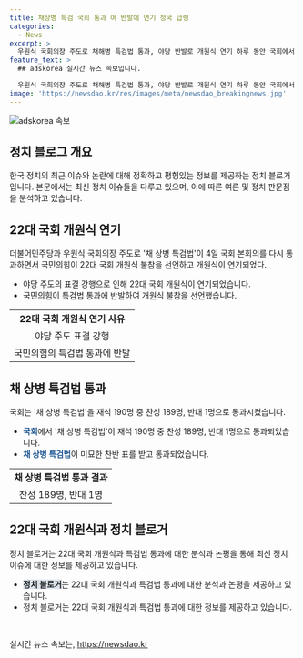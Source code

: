 ```yaml
---
title: 채상병 특검 국회 통과 여 반발에 연기 정국 급랭
categories:
  - News
excerpt: >
  우원식 국회의장 주도로 채해병 특검법 통과, 야당 반발로 개원식 연기 하루 동안 국회에서 일어난 혼란 때문에 22대 국회 개원식이 연기됐다. 필리버스터(무제한 토론)로 인한 특검법 통과에 반발한 국민의힘이 불참을 선언하며 야당 주도 표결에 동의하지 않고 퇴장했다. 이에 연기된 개원식에서 대통령 초청도 취소됐다. 국회법에 따라 필리버스터를 중단할 수 있었지만, 국회의힘 의원들의 반발을 피해가지 못했다. 또한, 추경호 원내대표는 윤석열 대통령에게 재의요구권(거부권) 행사를 건의할 방침을 밝혔다. 최근 정치적 논란에서 발의된 채해병 특검법의 통과로 인한 여당과 야당의 갈등은 심화되고 있으며, 정국의 급변이 예상된다.
feature_text: >
  ## adskorea 실시간 뉴스 속보입니다.

  우원식 국회의장 주도로 채해병 특검법 통과, 야당 반발로 개원식 연기 하루 동안 국회에서 일어난 혼란 때문에 22대 국회 개원식이 연기됐다. 필리버스터(무제한 토론)로 인한 특검법 통과에 반발한 국민의힘이 불참을 선언하며 야당 주도 표결에 동의하지 않고 퇴장했다. 이에 연기된 개원식에서 대통령 초청도 취소됐다. 국회법에 따라 필리버스터를 중단할 수 있었지만, 국회의힘 의원들의 반발을 피해가지 못했다. 또한, 추경호 원내대표는 윤석열 대통령에게 재의요구권(거부권) 행사를 건의할 방침을 밝혔다. 최근 정치적 논란에서 발의된 채해병 특검법의 통과로 인한 여당과 야당의 갈등은 심화되고 있으며, 정국의 급변이 예상된다.
image: 'https://newsdao.kr/res/images/meta/newsdao_breakingnews.jpg'
---
```


<p><img src="https://newsdao.kr/res/images/meta/newsdao_breakingnews.jpg" alt="adskorea 속보" /></p>

<h2 data-ke-size="size26">정치 블로그 개요</h2>

<p data-ke-size="size16">한국 정치의 최근 이슈와 논란에 대해 정확하고 평형있는 정보를 제공하는 정치 블로거입니다. 본문에서는 최신 정치 이슈들을 다루고 있으며, 이에 따른 여론 및 정치 판문점을 분석하고 있습니다.</p>

<h2 data-ke-size="size24">22대 국회 개원식 연기</h2>

<p data-ke-size="size16">더불어민주당과 우원식 국회의장 주도로 '채 상병 특검법'이 4일 국회 본회의를 다시 통과하면서 국민의힘이 22대 국회 개원식 불참을 선언하고 개원식이 연기되었다.</p>

<ul>
  <li>야당 주도의 표결 강행으로 인해 22대 국회 개원식이 연기되었습니다.</li>
  <li>국민의힘이 특검법 통과에 반발하여 개원식 불참을 선언했습니다.</li>
</ul>

<table>
    <tr>
      <td style="text-align: center; height: 17px;"><b>22대 국회 개원식 연기 사유</b></td>
    </tr>
    <tr>
      <td style="text-align: center; height: 17px;">야당 주도 표결 강행</td>
    </tr>
    <tr>
      <td style="text-align: center; height: 17px;">국민의힘의 특검법 통과에 반발</td>
    </tr>
</table>

<h2 data-ke-size="size24">채 상병 특검법 통과</h2>

<p data-ke-size="size16">국회는 '채 상병 특검법'을 재석 190명 중 찬성 189명, 반대 1명으로 통과시켰습니다.</p>

<ul>
  <li><b><span style="color: #1a5490;">국회</span></b>에서 '채 상병 특검법'이 재석 190명 중 찬성 189명, 반대 1명으로 통과되었습니다.</li>
  <li><b><span style="color: #1a5490;">채 상병 특검법</span></b>이 미묘한 찬반 표를 받고 통과되었습니다.</li>
</ul>

<table>
    <tr>
      <td style="text-align: center; height: 17px;"><b>채 상병 특검법 통과 결과</b></td>
    </tr>
    <tr>
      <td style="text-align: center; height: 17px;">찬성 189명, 반대 1명</td>
    </tr>
</table>

<h2 data-ke-size="size24">22대 국회 개원식과 정치 블로거</h2>

<p data-ke-size="size16">정치 블로거는 22대 국회 개원식과 특검법 통과에 대한 분석과 논평을 통해 최신 정치 이슈에 대한 정보를 제공하고 있습니다.</p>

<ul>
  <li><b><span style="background-color: #21538527;">정치 블로거</span></b>는 22대 국회 개원식과 특검법 통과에 대한 분석과 논평을 제공하고 있습니다.</li>
  <li>정치 블로거는 22대 국회 개원식과 특검법 통과에 대한 정보를 제공하고 있습니다.</li>
</ul>

<p data-ke-size="size16">&nbsp;</p>
실시간 뉴스 속보는, <a href="https://newsdao.kr" rel="dofollow">https://newsdao.kr</a>



